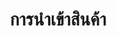 ---
title: การนำเข้าสินค้า

view: 3

# Optional header image (relative to `static/img/` folder).
header:
  caption: ""
  image: ""
---